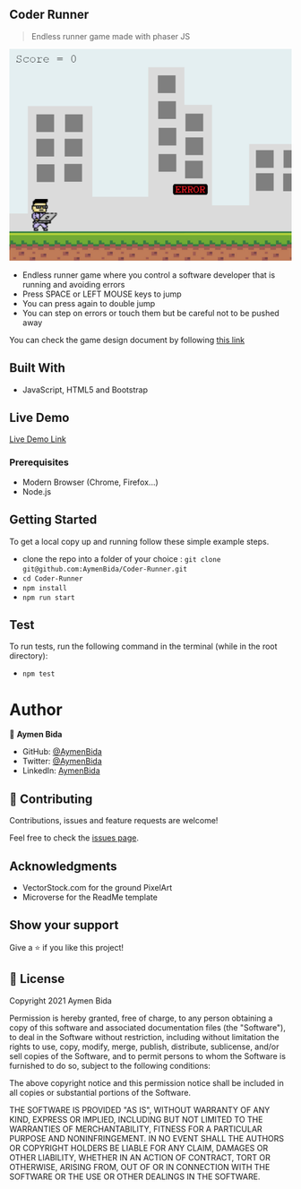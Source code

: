 ## Coder Runner

> Endless runner game made with phaser JS

![screenshot](./screenshot.png)

- Endless runner game where you control a software developer that is running and avoiding errors
- Press SPACE or LEFT MOUSE keys to jump
- You can press again to double jump
- You can step on errors or touch them but be careful not to be pushed away

You can check the game design document by following [this link](./GDD.md)
## Built With 

- JavaScript, HTML5 and Bootstrap

## Live Demo

[Live Demo Link](https://coder-runner.netlify.app/)

### Prerequisites

- Modern Browser (Chrome, Firefox...)
- Node.js
## Getting Started

To get a local copy up and running follow these simple example steps.

- clone the repo into a folder of your choice : `git clone git@github.com:AymenBida/Coder-Runner.git`
- `cd Coder-Runner`
- `npm install`
- `npm run start`

## Test

To run tests, run the following command in the terminal (while in the root directory):

- `npm test`

# Author

👤 **Aymen Bida**

- GitHub: [@AymenBida](https://github.com/AymenBida)
- Twitter: [@AymenBida](https://twitter.com/AymenBida)
- LinkedIn: [AymenBida](https://www.linkedin.com/in/aymenbida/)

## 🤝 Contributing

Contributions, issues and feature requests are welcome!

Feel free to check the [issues page](https://github.com/AymenBida/Coder-Runner/issues).

## Acknowledgments

- VectorStock.com for the ground PixelArt
- Microverse for the ReadMe template

## Show your support

Give a ⭐️ if you like this project!

## 📝 License

Copyright 2021 Aymen Bida

Permission is hereby granted, free of charge, to any person obtaining a copy of this software and associated documentation files (the "Software"), to deal in the Software without restriction, including without limitation the rights to use, copy, modify, merge, publish, distribute, sublicense, and/or sell copies of the Software, and to permit persons to whom the Software is furnished to do so, subject to the following conditions:

The above copyright notice and this permission notice shall be included in all copies or substantial portions of the Software.

THE SOFTWARE IS PROVIDED "AS IS", WITHOUT WARRANTY OF ANY KIND, EXPRESS OR IMPLIED, INCLUDING BUT NOT LIMITED TO THE WARRANTIES OF MERCHANTABILITY, FITNESS FOR A PARTICULAR PURPOSE AND NONINFRINGEMENT. IN NO EVENT SHALL THE AUTHORS OR COPYRIGHT HOLDERS BE LIABLE FOR ANY CLAIM, DAMAGES OR OTHER LIABILITY, WHETHER IN AN ACTION OF CONTRACT, TORT OR OTHERWISE, ARISING FROM, OUT OF OR IN CONNECTION WITH THE SOFTWARE OR THE USE OR OTHER DEALINGS IN THE SOFTWARE.
